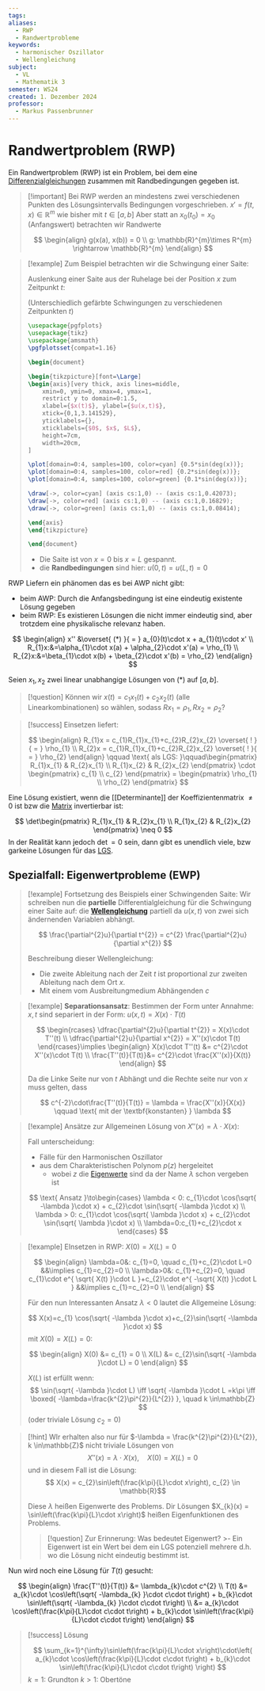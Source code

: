 ```yaml
---
tags: 
aliases:
  - RWP
  - Randwertprobleme
keywords:
  - harmonischer Oszillator
  - Wellengleichung
subject:
  - VL
  - Mathematik 3
semester: WS24
created: 1. Dezember 2024
professor:
  - Markus Passenbrunner
---
```

 

# Randwertproblem (RWP)

Ein Randwertproblem (RWP) ist ein Problem, bei dem eine [Differenzialgleichungen]({MOC}%20DGL.md) zusammen mit Randbedingungen gegeben ist.

> [!important] Bei RWP werden an mindestens zwei verschiedenen Punkten des Lösungsintervalls Bedingungen vorgeschrieben.
> $x' = f(t,x) \in \mathbb{R}^{m}$ wie bisher mit $t \in[a,b]$
> Aber statt an $x_{0}(t_{0})=x_{0}$ (Anfangswert) betrachten wir Randwerte
> 
> $$
> \begin{align}
> g(x(a), x(b)) = 0 \\
> g: \mathbb{R}^{m}\times R^{m} \rightarrow \mathbb{R}^{m}
> \end{align}
> $$

> [!example] Zum Beispiel betrachten wir die Schwingung einer Saite:
> 
> Auslenkung einer Saite aus der Ruhelage bei der Position $x$ zum Zeitpunkt $t$:
> 
> (Unterschiedlich gefärbte Schwingungen zu verschiedenen Zeitpunkten $t$)
>
> ```tikz
> \usepackage{pgfplots}
> \usepackage{tikz}
> \usepackage{amsmath}
> \pgfplotsset{compat=1.16}
> 
> \begin{document}
> 
> \begin{tikzpicture}[font=\Large]
> \begin{axis}[very thick, axis lines=middle,
>     xmin=0, ymin=0, xmax=4, ymax=1,
>     restrict y to domain=0:1.5,
>     xlabel={$x(t)$}, ylabel={$u(x,t)$},
>     xtick={0,1,3.141529},
>     yticklabels={},
>     xticklabels={$0$, $x$, $L$},
>     height=7cm,
>     width=20cm,
> ]
> 
> \plot[domain=0:4, samples=100, color=cyan] {0.5*sin(deg(x))};
> \plot[domain=0:4, samples=100, color=red] {0.2*sin(deg(x))};
> \plot[domain=0:4, samples=100, color=green] {0.1*sin(deg(x))};
> 
> \draw[->, color=cyan] (axis cs:1,0) -- (axis cs:1,0.42073);
> \draw[->, color=red] (axis cs:1,0) -- (axis cs:1,0.16829);
> \draw[->, color=green] (axis cs:1,0) -- (axis cs:1,0.08414);
> 
> \end{axis}
> \end{tikzpicture}
> 
> \end{document}
> ```
>
> - Die Saite ist von $x=0$ bis $x=L$ gespannt.
> - die **Randbedingungen** sind hier: $u(0,t) = u(L,t) = 0$

RWP Liefern ein phänomen das es bei AWP nicht gibt:
- beim AWP: Durch die Anfangsbedingung ist eine eindeutig existente Lösung gegeben
- beim RWP: Es existieren Lösungen die nicht immer eindeutig sind, aber trotzdem eine physikalische relevanz haben.


$$
\begin{align}
x'' &\overset{ (*) }{ = } a_{0}(t)\cdot x + a_{1}(t)\cdot x' \\
R_{1}x:&=\alpha_{1}\cdot x(a) + \alpha_{2}\cdot x'(a) = \rho_{1} \\
R_{2}x:&=\beta_{1}\cdot x(b) + \beta_{2}\cdot x'(b) = \rho_{2}
\end{align}
$$

Seien $x_{1}, x_{2}$ zwei linear unabhangige Lösungen von $(*)$ auf $[a,b]$.

> [!question] Können wir $x(t)=c_{1}x_{1}(t)+ c_{2}x_{2}(t)$ (alle Linearkombinationen) so wählen, sodass $Rx_{1}=\rho_{1}, Rx_{2}=\rho_{2}$?

> [!success] Einsetzen liefert:
> 
> $$
> \begin{align}
> R_{1}x = c_{1}R_{1}x_{1}+c_{2}R_{2}x_{2} \overset{ ! }{ = } \rho_{1} \\
> R_{2}x = c_{1}R_{1}x_{1}+c_{2}R_{2}x_{2} \overset{ ! }{ = } \rho_{2}
> \end{align}
> \qquad \text{ als LGS: }\qquad\begin{pmatrix}
> R_{1}x_{1} & R_{2}x_{1} \\ R_{1}x_{2} & R_{2}x_{2}
> \end{pmatrix} \cdot \begin{pmatrix}
> c_{1} \\ c_{2}
> \end{pmatrix} = \begin{pmatrix}
> \rho_{1} \\ \rho_{2}
> \end{pmatrix}
> $$
> 


Eine Lösung existiert, wenn die [[Determinante]] der Koeffizientenmatrix $\neq 0$ ist bzw die [Matrix](Algebra/Matrix.md) invertierbar ist:

$$
\det\begin{pmatrix}
R_{1}x_{1} & R_{2}x_{1} \\ R_{1}x_{2} & R_{2}x_{2}
\end{pmatrix} \neq 0
$$
In der Realität kann jedoch $\det = 0$ sein, dann gibt es unendlich viele, bzw garkeine Lösungen für das [LGS](Analysis/Lineare%20Gleichungssysteme.md).

## Spezialfall: Eigenwertprobleme (EWP)

> [!example] Fortsetzung des Beispiels einer Schwingenden Saite:
> Wir schreiben nun die **partielle** Differentialgleichung für die Schwingung einer Saite auf: 
> die **[Wellengleichung](Wellengleichung.md)**
> partiell da $u(x,t)$ von zwei sich ändernenden Variablen abhängt.
> 
> $$
> \frac{\partial^{2}u}{\partial t^{2}} = c^{2} \frac{\partial^{2}u}{\partial x^{2}}
> $$
> 
> Beschreibung dieser Wellengleichung:
> 
> - Die zweite Ableitung nach der Zeit $t$ ist proportional zur zweiten Ableitung nach dem Ort $x$.
> - Mit einem vom Ausbreitungmedium Abhängenden $c$

>[!example] **Separationsansatz**: Bestimmen der Form unter Annahme: $x, t$ sind separiert in der Form: $u(x,t) = X(x)\cdot T(t)$
> 
> $$
> \begin{rcases}
> \dfrac{\partial^{2}u}{\partial t^{2}} = X(x)\cdot T''(t) \\
> \dfrac{\partial^{2}u}{\partial x^{2}} = X''(x)\cdot T(t)
> \end{rcases}\implies
> \begin{align}
>  X(x)\cdot T''(t) &= c^{2}\cdot X''(x)\cdot T(t) \\
> \frac{T''(t)}{T(t)}&= c^{2}\cdot \frac{X''(x)}{X(t)}
> \end{align}
> $$
> 
> 
> Da die Linke Seite nur von $t$ Abhängt und die Rechte seite nur von $x$ muss gelten, dass
> 
> $$
> c^{-2}\cdot\frac{T''(t)}{T(t)} = \lambda = \frac{X''(x)}{X(x)} \qquad \text{ mit der \textbf{konstanten} } \lambda
> $$


>[!example] Ansätze zur Allgemeinen Lösung von $X''(x)=\lambda \cdot X(x)$:
> 
> Fall unterscheidung:
> - Fälle für den Harmonischen Oszillator
> - aus dem Charakteristischen Polynom $p(z)$ hergeleitet
>     - wobei $z$ die [Eigenwerte](Eigenvektor.md) sind da der Name $\lambda$ schon vergeben ist
> 
> $$
> \text{ Ansatz }\to\begin{cases}
> \lambda < 0: c_{1}\cdot \cos(\sqrt{ -\lambda }\cdot x) + c_{2}\cdot \sin(\sqrt{ -\lambda }\cdot x) \\
> \lambda > 0: c_{1}\cdot \cos(\sqrt{ \lambda }\cdot x) + c_{2}\cdot \sin(\sqrt{ \lambda }\cdot x) \\
> \lambda=0:c_{1}+c_{2}\cdot x
> \end{cases}
> $$

>[!example] EInsetzen in RWP: $X(0)=X(L) = 0$
> 
> $$
> \begin{align}
> \lambda=0&: c_{1}=0, \quad c_{1}+c_{2}\cdot L=0 &&\implies c_{1}=c_{2}=0 \\
> \lambda>0&: c_{1}+c_{2}=0, \quad c_{1}\cdot e^{ \sqrt{ X(t) }\cdot L }+c_{2}\cdot e^{ -\sqrt{ X(t) }\cdot L } &&\implies c_{1}=c_{2}=0 \\
> \end{align}
> $$
> 
> Für den nun Interessanten Ansatz $\lambda<0$ lautet die Allgemeine Lösung:
> 
> $$
> X(x)=c_{1} \cos(\sqrt{ -\lambda }\cdot x)+c_{2}\sin(\sqrt{ -\lambda }\cdot x) 
> $$
> mit $X(0)=X(L)=0$:
> 
> $$
> \begin{align}
> X(0) &= c_{1} = 0 \\
> X(L) &= c_{2}\sin(\sqrt{ -\lambda }\cdot L) = 0
> \end{align}
> $$
> 
> $X(L)$ ist erfüllt wenn:
> $$
> \sin(\sqrt{ -\lambda }\cdot L) \iff \sqrt{ -\lambda }\cdot L =k\pi \iff \boxed{ -\lambda=\frac{k^{2}\pi^{2}}{L^{2}} }, \quad k \in\mathbb{Z}
> $$
> (oder triviale Lösung $c_{2} = 0$)

> [!hint] WIr erhalten also nur für $-\lambda = \frac{k^{2}\pi^{2}}{L^{2}}, k \in\mathbb{Z}$ nicht triviale Lösungen von
> $$ X''(x) = \lambda \cdot X(x), \quad X(0)=X(L)=0 $$
> und in diesem Fall ist die Lösung:
> $$ X(x) = c_{2}\sin\left(\frac{k\pi}{L}\cdot x\right), c_{2} \in \mathbb{R}$$
>
> Diese $\lambda$ heißen Eigenwerte des Problems.
> Dir Lösungen $X_{k}(x) = \sin\left(\frac{k\pi}{L}\cdot x\right)$ heißen Eigenfunktionen des Problems.
>
> 
> > [!question] Zur Erinnerung: Was bedeutet Eigenwert?
>     >- Ein Eigenwert ist ein Wert bei dem ein LGS potenziell mehrere d.h. wo die Lösung nicht eindeutig bestimmt ist. 
>     

Nun wird noch eine Lösung für $T(t)$ gesucht:

$$
\begin{align}
\frac{T''(t)}{T(t)} &= \lambda_{k}\cdot c^{2} \\
T(t) &= a_{k}\cdot \cos\left(\sqrt{ -\lambda_{k} }\cdot c\cdot t\right) + b_{k}\cdot \sin\left(\sqrt{ -\lambda_{k} }\cdot c\cdot t\right) \\
&= a_{k}\cdot \cos\left(\frac{k\pi}{L}\cdot c\cdot t\right) + b_{k}\cdot \sin\left(\frac{k\pi}{L}\cdot c\cdot t\right)
\end{align}
$$

> [!success] Lösung
> 
> $$
> \sum_{k=1}^{\infty}\sin\left(\frac{k\pi}{L}\cdot x\right)\cdot\left( a_{k}\cdot \cos\left(\frac{k\pi}{L}\cdot c\cdot t\right) + b_{k}\cdot \sin\left(\frac{k\pi}{L}\cdot c\cdot t\right) \right)
> $$
> $k=1$: Grundton
> $k>1$: Obertöne
